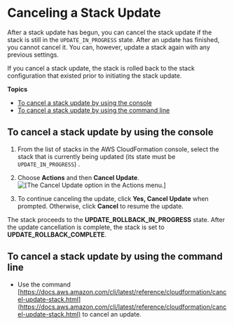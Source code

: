 # Canceling a Stack Update<a name="using-cfn--stack-update-cancel"></a>

After a stack update has begun, you can cancel the stack update if the stack is still in the `UPDATE_IN_PROGRESS` state\. After an update has finished, you cannot cancel it\. You can, however, update a stack again with any previous settings\.

If you cancel a stack update, the stack is rolled back to the stack configuration that existed prior to initiating the stack update\.

**Topics**
+ [To cancel a stack update by using the console](#w13ab1c15c17c27b9)
+ [To cancel a stack update by using the command line](#w13ab1c15c17c27c11)

## To cancel a stack update by using the console<a name="w13ab1c15c17c27b9"></a>

1. From the list of stacks in the AWS CloudFormation console, select the stack that is currently being updated \(its state must be `UPDATE_IN_PROGRESS`\) \.

1. Choose **Actions** and then **Cancel Update**\.  
![\[The Cancel Update option in the Actions menu.\]](http://docs.aws.amazon.com/AWSCloudFormation/latest/UserGuide/images/cfn-cancel-stack-update.png)

1. To continue canceling the update, click **Yes, Cancel Update** when prompted\. Otherwise, click **Cancel** to resume the update\.

The stack proceeds to the **UPDATE\_ROLLBACK\_IN\_PROGRESS** state\. After the update cancellation is complete, the stack is set to **UPDATE\_ROLLBACK\_COMPLETE**\.

## To cancel a stack update by using the command line<a name="w13ab1c15c17c27c11"></a>
+ Use the command [https://docs.aws.amazon.com/cli/latest/reference/cloudformation/cancel-update-stack.html](https://docs.aws.amazon.com/cli/latest/reference/cloudformation/cancel-update-stack.html) to cancel an update\.